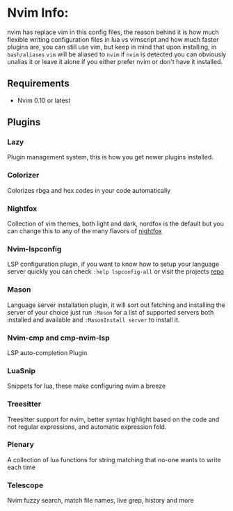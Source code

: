 # Nvim Info:

nvim has replace vim in this config files, the reason behind it is how much flexible writing configuration
files in lua vs vimscript and how much faster plugins are, you can still use vim, but keep in mind that upon
installing, in `bash/aliases` `vim` will be aliased to `nvim` if `nvim` is detected you can obviously unalias
it or leave it alone if you either prefer nvim or don't have it installed.

## Requirements

- Nvim 0.10 or latest

## Plugins

### Lazy

Plugin management system, this is how you get newer plugins installed.

### Colorizer

Colorizes rbga and hex codes in your code automatically

### Nightfox

Collection of vim themes, both light and dark, nordfox is the default but you can change this to any of
the many flavors of [nightfox](https://github.com/EdenEast/nightfox.nvim#nightfox-1)

### Nvim-lspconfig

LSP configuration plugin, if you want to know how to setup your language server quickly you can check
`:help lspconfig-all` or visit the projects [repo](https://github.com/neovim/nvim-lspconfig)

### Mason

Language server installation plugin, it will sort out fetching and installing the server of your choice
just run `:Mason` for a list of supported servers both installed and available and `:MasonInstall server`
to install it.

### Nvim-cmp and cmp-nvim-lsp

LSP auto-completion Plugin

### LuaSnip

Snippets for lua, these make configuring nvim a breeze

### Treesitter

Treesitter support for nvim, better syntax highlight based on the code and not regular expressions, and
automatic expression fold.

### Plenary

A collection of lua functions for string matching that no-one wants to write each time

### Telescope

Nvim fuzzy search, match file names, live grep, history and more
